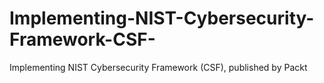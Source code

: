 # Implementing-NIST-Cybersecurity-Framework-CSF-
Implementing NIST Cybersecurity Framework (CSF), published by Packt
